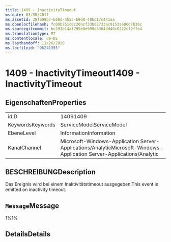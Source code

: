 ```yaml
---
title: 1409 - InactivityTimeout
ms.date: 03/30/2017
ms.assetid: 38fb99b7-b00d-4b55-b9d0-48bd17c441aa
ms.openlocfilehash: fc00b751c0c20acf33b02733ac9153aa06d7b36c
ms.sourcegitcommit: bc293b14af795e0e999e3304dd40c0222cf2ffe4
ms.translationtype: MT
ms.contentlocale: de-DE
ms.lasthandoff: 11/26/2020
ms.locfileid: "96241355"
---
```

# <a name="1409---inactivitytimeout"></a><span data-ttu-id="3b611-102">1409 - InactivityTimeout</span><span class="sxs-lookup"><span data-stu-id="3b611-102">1409 - InactivityTimeout</span></span>

## <a name="properties"></a><span data-ttu-id="3b611-103">Eigenschaften</span><span class="sxs-lookup"><span data-stu-id="3b611-103">Properties</span></span>  
  
|||  
|-|-|  
|<span data-ttu-id="3b611-104">id</span><span class="sxs-lookup"><span data-stu-id="3b611-104">ID</span></span>|<span data-ttu-id="3b611-105">1409</span><span class="sxs-lookup"><span data-stu-id="3b611-105">1409</span></span>|  
|<span data-ttu-id="3b611-106">Keywords</span><span class="sxs-lookup"><span data-stu-id="3b611-106">Keywords</span></span>|<span data-ttu-id="3b611-107">ServiceModel</span><span class="sxs-lookup"><span data-stu-id="3b611-107">ServiceModel</span></span>|  
|<span data-ttu-id="3b611-108">Ebene</span><span class="sxs-lookup"><span data-stu-id="3b611-108">Level</span></span>|<span data-ttu-id="3b611-109">Information</span><span class="sxs-lookup"><span data-stu-id="3b611-109">Information</span></span>|  
|<span data-ttu-id="3b611-110">Kanal</span><span class="sxs-lookup"><span data-stu-id="3b611-110">Channel</span></span>|<span data-ttu-id="3b611-111">Microsoft-Windows-Application Server-Applications/Analytic</span><span class="sxs-lookup"><span data-stu-id="3b611-111">Microsoft-Windows-Application Server-Applications/Analytic</span></span>|  
  
## <a name="description"></a><span data-ttu-id="3b611-112">BESCHREIBUNG</span><span class="sxs-lookup"><span data-stu-id="3b611-112">Description</span></span>  

 <span data-ttu-id="3b611-113">Das Ereignis wird bei einem Inaktivitätstimeout ausgegeben.</span><span class="sxs-lookup"><span data-stu-id="3b611-113">This event is emitted on inactivity timeout.</span></span>  
  
## <a name="message"></a><span data-ttu-id="3b611-114">`Message`</span><span class="sxs-lookup"><span data-stu-id="3b611-114">Message</span></span>  

 <span data-ttu-id="3b611-115">1%</span><span class="sxs-lookup"><span data-stu-id="3b611-115">1%</span></span>  
  
## <a name="details"></a><span data-ttu-id="3b611-116">Details</span><span class="sxs-lookup"><span data-stu-id="3b611-116">Details</span></span>
